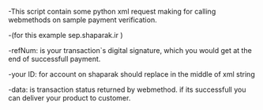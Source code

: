 -This script contain some python xml request making for calling webmethods on sample payment verification.

-(for this example sep.shaparak.ir )

-refNum: is your transaction`s digital signature, which you would get at the end of successfull payment.

-your ID: for account on shaparak should replace in the middle of xml string

-data: is transaction status returned by webmethod. if its successfull you can deliver your product to customer.

